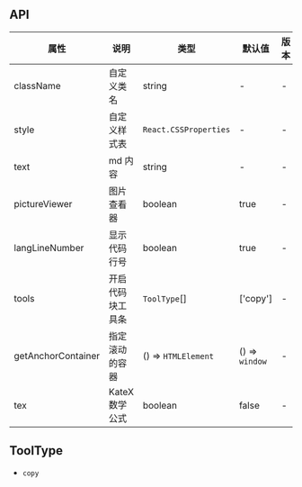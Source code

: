 ## API

| 属性               | 说明             | 类型                  | 默认值         | 版本 |
| ------------------ | ---------------- | --------------------- | -------------- | ---- |
| className          | 自定义类名       | string                | -              | -    |
| style              | 自定义样式表     | `React.CSSProperties` | -              | -    |
| text               | md 内容          | string                | -              | -    |
| pictureViewer      | 图片查看器       | boolean               | true           | -    |
| langLineNumber     | 显示代码行号     | boolean               | true           | -    |
| tools              | 开启代码块工具条 | `ToolType`[]          | ['copy']       | -    |
| getAnchorContainer | 指定滚动的容器   | () => `HTMLElement`   | () => `window` | -    |
| tex                | KateX 数学公式   | boolean               | false          | -    |

## ToolType

- `copy`
